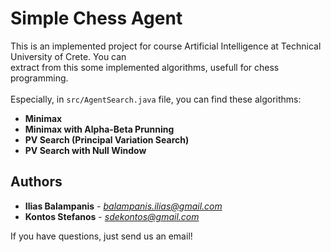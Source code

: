 # Simple Chess Agent

This is an implemented project for course Artificial Intelligence at Technical University of Crete. You can <br/>
extract from this some implemented algorithms, usefull for chess programming.<br/>
<br/>
Especially, in ```src/AgentSearch.java``` file, you can find these algorithms:
* **Minimax**
* **Minimax with Alpha-Beta Prunning**
* **PV Search (Principal Variation Search)**
* **PV Search with Null Window**

## Authors

* **Ilias Balampanis** - *balampanis.ilias@gmail.com*
* **Kontos Stefanos** - *sdekontos@gmail.com*

If you have questions, just send us an email!


